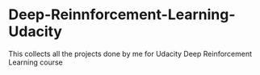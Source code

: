 # Deep-Reinnforcement-Learning-Udacity
This collects all the projects done by me for Udacity Deep Reinforcement Learning course
